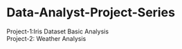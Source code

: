 # Data-Analyst-Project-Series
Project-1:Iris Dataset Basic Analysis
<br>
Project-2: Weather Analysis
